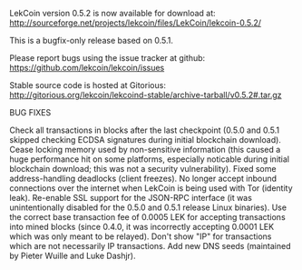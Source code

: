 LekCoin version 0.5.2 is now available for download at:
http://sourceforge.net/projects/lekcoin/files/LekCoin/lekcoin-0.5.2/

This is a bugfix-only release based on 0.5.1.

Please report bugs using the issue tracker at github:
https://github.com/lekcoin/lekcoin/issues

Stable source code is hosted at Gitorious:
http://gitorious.org/lekcoin/lekcoind-stable/archive-tarball/v0.5.2#.tar.gz

BUG FIXES

Check all transactions in blocks after the last checkpoint (0.5.0 and 0.5.1 skipped checking ECDSA signatures during initial blockchain download).
Cease locking memory used by non-sensitive information (this caused a huge performance hit on some platforms, especially noticable during initial blockchain download; this was
not a security vulnerability).
Fixed some address-handling deadlocks (client freezes).
No longer accept inbound connections over the internet when LekCoin is being used with Tor (identity leak).
Re-enable SSL support for the JSON-RPC interface (it was unintentionally disabled for the 0.5.0 and 0.5.1 release Linux binaries).
Use the correct base transaction fee of 0.0005 LEK for accepting transactions into mined blocks (since 0.4.0, it was incorrectly accepting 0.0001 LEK which was only meant to be relayed).
Don't show "IP" for transactions which are not necessarily IP transactions.
Add new DNS seeds (maintained by Pieter Wuille and Luke Dashjr).
